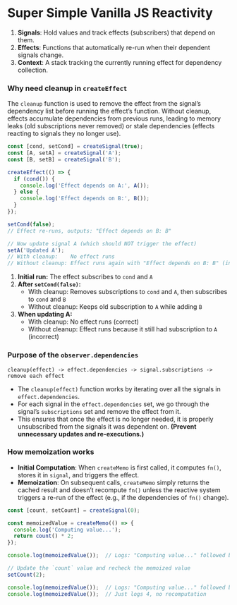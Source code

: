 # Super Simple Vanilla JS Reactivity

1. **Signals**: Hold values and track effects (subscribers) that depend on them.
2. **Effects**: Functions that automatically re-run when their dependent signals change.
3. **Context**: A stack tracking the currently running effect for dependency collection.

### Why need cleanup in `createEffect`
The `cleanup` function is used to remove the effect from the signal’s dependency list before running the effect’s function. Without cleanup, effects accumulate dependencies from previous runs, leading to memory leaks (old subscriptions never removed) or stale dependencies (effects reacting to signals they no longer use).

```js
const [cond, setCond] = createSignal(true);
const [A, setA] = createSignal('A');
const [B, setB] = createSignal('B');

createEffect(() => {
  if (cond()) {
    console.log('Effect depends on A:', A());
  } else {
    console.log('Effect depends on B:', B());
  }
});

setCond(false);
// Effect re-runs, outputs: "Effect depends on B: B"

// Now update signal A (which should NOT trigger the effect)
setA('Updated A');
// With cleanup:    No effect runs
// Without cleanup: Effect runs again with "Effect depends on B: B" (incorrect)
```

1. **Initial run:** The effect subscribes to `cond` and `A`
2. **After `setCond(false)`:** 
   - With cleanup: Removes subscriptions to `cond` and `A`, then subscribes to `cond` and `B`
   - Without cleanup: Keeps old subscription to `A` while adding `B`
3. **When updating A:**
   - With cleanup: No effect runs (correct)
   - Without cleanup: Effect runs because it still had subscription to `A` (incorrect)

### Purpose of the `observer.dependencies`
```
cleanup(effect) -> effect.dependencies -> signal.subscriptions -> remove each effect
```

- The `cleanup(effect)` function works by iterating over all the signals in `effect.dependencies`.
- For each signal in the `effect.dependencies` set, we go through the signal’s `subscriptions` set and remove the effect from it.
- This ensures that once the effect is no longer needed, it is properly unsubscribed from the signals it was dependent on. **(Prevent unnecessary updates and re-executions.)**

### How memoization works
- **Initial Computation**: When `createMemo` is first called, it computes `fn()`, stores it in `signal`, and triggers the effect.
- **Memoization**: On subsequent calls, `createMemo` simply returns the cached result and doesn’t recompute `fn()` unless the reactive system triggers a re-run of the effect (e.g., if the dependencies of `fn()` change).

```js
const [count, setCount] = createSignal(0);

const memoizedValue = createMemo(() => {
  console.log('Computing value...');
  return count() * 2;
});

console.log(memoizedValue());  // Logs: "Computing value..." followed by 0

// Update the `count` value and recheck the memoized value
setCount(2);

console.log(memoizedValue());  // Logs: "Computing value..." followed by 4
console.log(memoizedValue());  // Just logs 4, no recomputation
```
